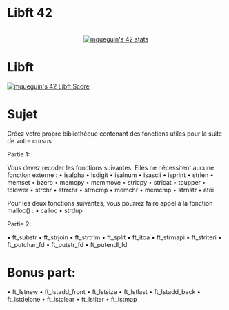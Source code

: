 <h1>Libft 42</h1>
<br />
<div style="text-align: center">
  <a href="https://github.com/JaeSeoKim/badge42"><img src="https://badge42.vercel.app/api/v2/cl9fdq1tx00060hjo3yzhdvyv/stats?cursusId=21&coalitionId=47" alt="mqueguin's 42 stats" /></a>
</div>

# Libft

<a href="https://github.com/JaeSeoKim/badge42"><img src="https://badge42.vercel.app/api/v2/cl9fdq1tx00060hjo3yzhdvyv/project/2063984" alt="mqueguin's 42 Libft Score" /></a>

# Sujet

Créez votre propre bibliothèque contenant des
fonctions utiles pour la suite de votre cursus

Partie 1:

Vous devez recoder les fonctions suivantes. Elles ne nécessitent aucune fonction externe :
• isalpha
• isdigit
• isalnum
• isascii
• isprint
• strlen
• memset
• bzero
• memcpy
• memmove
• strlcpy
• strlcat
• toupper
• tolower
• strchr
• strrchr
• strncmp
• memchr
• memcmp
• strnstr
• atoi

Pour les deux fonctions suivantes, vous pourrez faire appel à la fonction malloc() :
• calloc
• strdup

Partie 2:

• ft_substr
• ft_strjoin
• ft_strtrim
• ft_split
• ft_itoa
• ft_strmapi
• ft_striteri
• ft_putchar_fd
• ft_putstr_fd
• ft_putendl_fd

# Bonus part:

• ft_lstnew
• ft_lstadd_front
• ft_lstsize
• ft_lstlast
• ft_lstadd_back
• ft_lstdelone
• ft_lstclear
• ft_lstiter
• ft_lstmap
